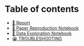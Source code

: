 # Table of contents

* [📙 Report](README.md)
* [👀 Paper Reproduction Notebook](paper-reproduction-notebook.md)
* [👀 Data Exploration Notebook](data-exploration-notebook.md)
* [😭 TROUBLESHOOTING](troubleshooting.md)
